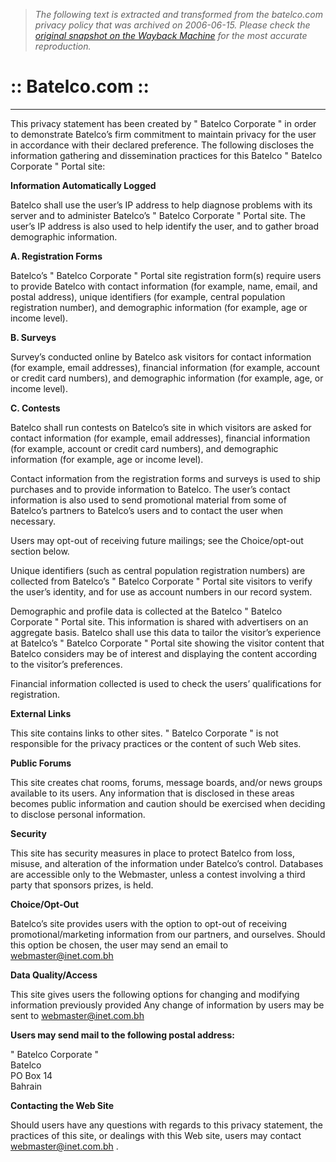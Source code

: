 > *The following text is extracted and transformed from the batelco.com privacy policy that was archived on 2006-06-15. Please check the [original snapshot on the Wayback Machine](https://web.archive.org/web/20060615100406id_/http%3A//www.batelco.com/preview.asp%3FArticleId%3D366) for the most accurate reproduction.*

# :: Batelco.com ::

****

This privacy statement has been created by " Batelco Corporate " in order to demonstrate Batelco’s firm commitment to maintain privacy for the user in accordance with their declared preference. The following discloses the information gathering and dissemination practices for this Batelco " Batelco Corporate " Portal site:

**Information Automatically Logged**

Batelco shall use the user’s IP address to help diagnose problems with its server and to administer Batelco’s " Batelco Corporate " Portal site. The user’s IP address is also used to help identify the user, and to gather broad demographic information.

 **A. Registration Forms**

Batelco’s " Batelco Corporate " Portal site registration form(s) require users to provide Batelco with contact information (for example, name, email, and postal address), unique identifiers (for example, central population registration number), and demographic information (for example, age or income level). 

**B. Surveys**

Survey’s conducted online by Batelco ask visitors for contact information (for example, email addresses), financial information (for example, account or credit card numbers), and demographic information (for example, age, or income level). 

**C. Contests**

Batelco shall run contests on Batelco’s site in which visitors are asked for contact information (for example, email addresses), financial information (for example, account or credit card numbers), and demographic information (for example, age or income level). 

Contact information from the registration forms and surveys is used to ship purchases and to provide information to Batelco. The user’s contact information is also used to send promotional material from some of Batelco’s partners to Batelco’s users and to contact the user when necessary.

Users may opt-out of receiving future mailings; see the Choice/opt-out section below. 

Unique identifiers (such as central population registration numbers) are collected from Batelco’s " Batelco Corporate " Portal site visitors to verify the user’s identity, and for use as account numbers in our record system.

Demographic and profile data is collected at the Batelco " Batelco Corporate " Portal site. This information is shared with advertisers on an aggregate basis. Batelco shall use this data to tailor the visitor’s experience at Batelco’s " Batelco Corporate " Portal site showing the visitor content that Batelco considers may be of interest and displaying the content according to the visitor’s preferences.

Financial information collected is used to check the users’ qualifications for registration.

**External Links**

This site contains links to other sites. " Batelco Corporate " is not responsible for the privacy practices or the content of such Web sites.

**Public Forums**

This site creates chat rooms, forums, message boards, and/or news groups available to its users. Any information that is disclosed in these areas becomes public information and caution should be exercised when deciding to disclose personal information. 

**Security**

This site has security measures in place to protect Batelco from loss, misuse, and alteration of the information under Batelco’s control. Databases are accessible only to the Webmaster, unless a contest involving a third party that sponsors prizes, is held. 

**Choice/Opt-Out**

Batelco’s site provides users with the option to opt-out of receiving promotional/marketing information from our partners, and ourselves. Should this option be chosen, the user may send an email to webmaster@inet.com.bh 

**Data Quality/Access**

This site gives users the following options for changing and modifying information previously provided Any change of information by users may be sent to [webmaster@inet.com.bh](mailto:webmaster@inet.com.bh)

**Users may send mail to the following postal address:**

" Batelco Corporate "  
Batelco   
PO Box 14   
Bahrain 

**Contacting the Web Site**

Should users have any questions with regards to this privacy statement, the practices of this site, or dealings with this Web site, users may contact [webmaster@inet.com.bh](mailto:) .
